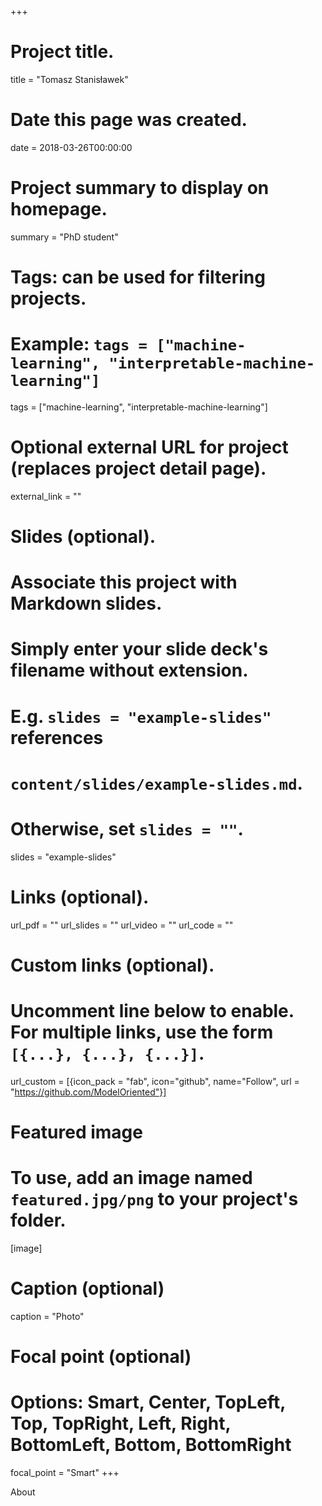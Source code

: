 +++
# Project title.
title = "Tomasz Stanisławek"

# Date this page was created.
date = 2018-03-26T00:00:00

# Project summary to display on homepage.
summary = "PhD student"

# Tags: can be used for filtering projects.
# Example: `tags = ["machine-learning", "interpretable-machine-learning"]`
tags = ["machine-learning", "interpretable-machine-learning"]

# Optional external URL for project (replaces project detail page).
external_link = ""

# Slides (optional).
#   Associate this project with Markdown slides.
#   Simply enter your slide deck's filename without extension.
#   E.g. `slides = "example-slides"` references 
#   `content/slides/example-slides.md`.
#   Otherwise, set `slides = ""`.
slides = "example-slides"

# Links (optional).
url_pdf = ""
url_slides = ""
url_video = ""
url_code = ""

# Custom links (optional).
#   Uncomment line below to enable. For multiple links, use the form `[{...}, {...}, {...}]`.
url_custom = [{icon_pack = "fab", icon="github", name="Follow", url = "https://github.com/ModelOriented"}]

# Featured image
# To use, add an image named `featured.jpg/png` to your project's folder. 
[image]
  # Caption (optional)
  caption = "Photo"
  
  # Focal point (optional)
  # Options: Smart, Center, TopLeft, Top, TopRight, Left, Right, BottomLeft, Bottom, BottomRight
  focal_point = "Smart"
+++

About